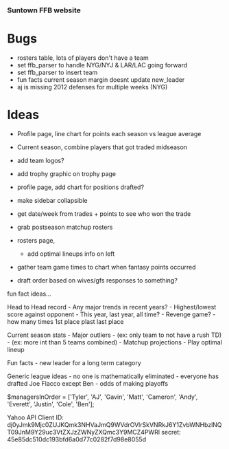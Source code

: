 ### Suntown FFB website

# Bugs
- rosters table, lots of players don't have a team
- set ffb_parser to handle NYG/NYJ & LAR/LAC going forward
- set ffb_parser to insert team
- fun facts current season margin doesnt update new_leader
- aj is missing 2012 defenses for multiple weeks (NYG)

# Ideas

- Profile page, line chart for points each season vs league average
- Current season, combine players that got traded midseason
- add team logos?
- add trophy graphic on trophy page
- profile page, add chart for positions drafted?
- make sidebar collapsible
- get date/week from trades + points to see who won the trade
- grab postseason matchup rosters
- rosters page,
    - add optimal lineups info on left
- gather team game times to chart when fantasy points occurred

- draft order based on wives/gfs responses to something?


fun fact ideas...

Head to Head record
    - Any major trends in recent years?
    - Highest/lowest score against opponent
        - This year, last year, all time?
    - Revenge game? 
    - how many times 1st place plast last place
    
Current season stats
    - Major outliers
        - (ex: only team to not have a rush TD)
        - (ex: more int than 5 teams combined)
    - Matchup projections
    - Play optimal lineup

Fun facts
    - new leader for a long term category

Generic league ideas
    - no one is mathematically eliminated
    - everyone has drafted Joe Flacco except Ben
    - odds of making playoffs



$managersInOrder = ['Tyler', 'AJ', 'Gavin', 'Matt', 'Cameron', 'Andy', 'Everett', 'Justin', 'Cole', 'Ben'];

Yahoo API
Client ID: dj0yJmk9Mjc0ZUJKQmk3NHVaJmQ9WVdrOVlrSkVNRkJ6Y1ZvbWNHbzlNQT09JnM9Y29uc3VtZXJzZWNyZXQmc3Y9MCZ4PWRl
secret: 45e85dc510dc193bfd6a0d77c0282f7d98e8055d